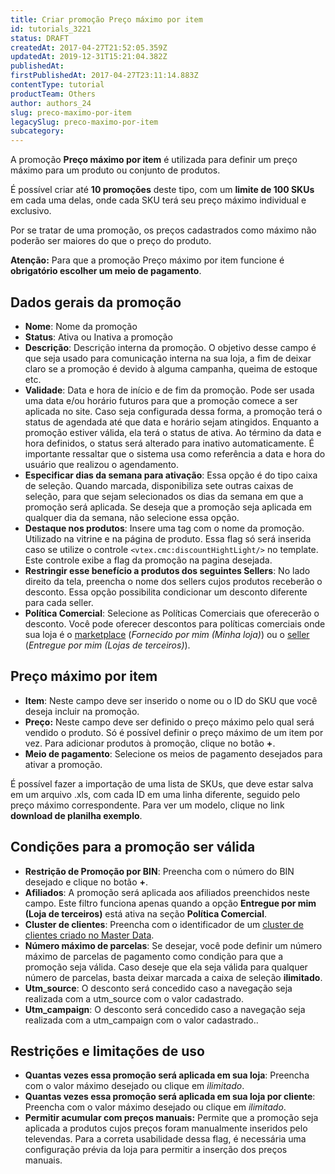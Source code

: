 ```yaml
---
title: Criar promoção Preço máximo por item
id: tutorials_3221
status: DRAFT
createdAt: 2017-04-27T21:52:05.359Z
updatedAt: 2019-12-31T15:21:04.382Z
publishedAt: 
firstPublishedAt: 2017-04-27T23:11:14.883Z
contentType: tutorial
productTeam: Others
author: authors_24
slug: preco-maximo-por-item
legacySlug: preco-maximo-por-item
subcategory: 
---
```


A promoção __Preço máximo por item__ é utilizada para definir um preço máximo para um produto ou conjunto de produtos.

É possível criar até __10 promoções__ deste tipo, com um __limite de 100 SKUs__ em cada uma delas, onde cada SKU terá seu preço máximo individual e exclusivo.

Por se tratar de uma promoção, os preços cadastrados como máximo não poderão ser maiores do que o preço do produto.

<div class="alert alert-warning">
<strong>Atenção:</strong> Para que a promoção Preço máximo por item funcione é <strong>obrigatório escolher um meio de pagamento</strong>.
</div>

## Dados gerais da promoção

- __Nome__: Nome da promoção
- __Status__: Ativa ou Inativa a promoção
- __Descrição__: Descrição interna da promoção. O objetivo desse campo é que seja usado para comunicação interna na sua loja, a fim de deixar claro se a promoção é devido à alguma campanha, queima de estoque etc.
- __Validade__: Data e hora de início e de fim da promoção. Pode ser usada uma data e/ou horário futuros para que a promoção comece a ser aplicada no site. Caso seja configurada dessa forma, a promoção terá o status de agendada até que data e horário sejam atingidos. Enquanto a promoção estiver válida, ela terá o status de ativa. Ao término da data e hora definidos, o status será alterado para inativo automaticamente. É importante ressaltar que o sistema usa como referência a data e hora do usuário que realizou o agendamento. 
- __Especificar dias da semana para ativação__: Essa opção é do tipo caixa de seleção. Quando marcada, disponibiliza sete outras caixas de seleção, para que sejam selecionados os dias da semana em que a promoção será aplicada. Se deseja que a promoção seja aplicada em qualquer dia da semana, não selecione essa opção.
- __Destaque nos produtos__: Insere uma tag com o nome da promoção. Utilizado na vitrine e na página de produto. Essa flag só será inserida caso se utilize o controle `<vtex.cmc:discountHightLight/>` no template. Este controle exibe a flag da promoção na pagina desejada.
- __Restringir esse benefício a produtos dos seguintes Sellers__: No lado direito da tela, preencha o nome dos sellers cujos produtos receberão o desconto. Essa opção possibilita condicionar um desconto diferente para cada seller.
- __Política Comercial__: Selecione as Políticas Comerciais que oferecerão o desconto. Você pode oferecer descontos para políticas comerciais onde sua loja é o [marketplace](/pt/faq/o-que-e-um-marketplace) (*Fornecido por mim (Minha loja)*) ou o [seller](/pt/faq/o-que-e-um-seller) (*Entregue por mim (Lojas de terceiros)*). 

## Preço máximo por item

- __Item__: Neste campo deve ser inserido o nome ou o ID do SKU que você deseja incluir na promoção.
- __Preço:__ Neste campo deve ser definido o preço máximo pelo qual será vendido o produto. Só é possível definir o preço máximo de um item por vez. Para adicionar produtos à promoção, clique no botão __+__.
- __Meio de  pagamento__: Selecione os meios de pagamento desejados para ativar a promoção.

<div class="alert alert-info">
É possível fazer a importação de uma lista de SKUs, que deve estar salva em um arquivo .xls, com cada ID em uma linha diferente, seguido pelo preço máximo correspondente. Para ver um modelo, clique no link <strong>download de planilha exemplo</strong>.
</div>

## Condições para a promoção ser válida

- __Restrição de Promoção por BIN__: Preencha com o número do BIN desejado e clique no botão __+__.
- __Afiliados__: A promoção será aplicada aos afiliados preenchidos neste campo. Este filtro funciona apenas quando a opção __Entregue por mim (Loja de terceiros)__ está ativa na seção __Política Comercial__.
- __Cluster de clientes__: Preencha com o identificador de um [cluster de clientes criado no Master Data](/pt/faq/como-criar-um-cluster-de-clientes).
- __Número máximo de parcelas__: Se desejar, você pode definir um número máximo de parcelas de pagamento como condição para que a promoção seja válida. Caso deseje que ela seja válida para qualquer número de parcelas, basta deixar marcada a caixa de seleção __ilimitado__.
- __Utm\_source__: O desconto será concedido caso a navegação seja realizada com a utm\_source com o valor cadastrado.
- __Utm\_campaign__: O desconto será concedido caso a navegação seja realizada com a utm\_campaign com o valor cadastrado..

## Restrições e limitações de uso

- __Quantas vezes essa promoção será aplicada em sua loja__: Preencha com o valor máximo desejado ou clique em *ilimitado*.
- __Quantas vezes essa promoção será aplicada em sua loja por cliente__: Preencha com o valor máximo desejado ou clique em *ilimitado*.
- **Permitir acumular com preços manuais:** Permite que a promoção seja aplicada a produtos cujos preços foram manualmente inseridos pelo televendas. Para a correta usabilidade dessa flag, é necessária uma configuração prévia da loja para permitir a inserção dos preços manuais. 
